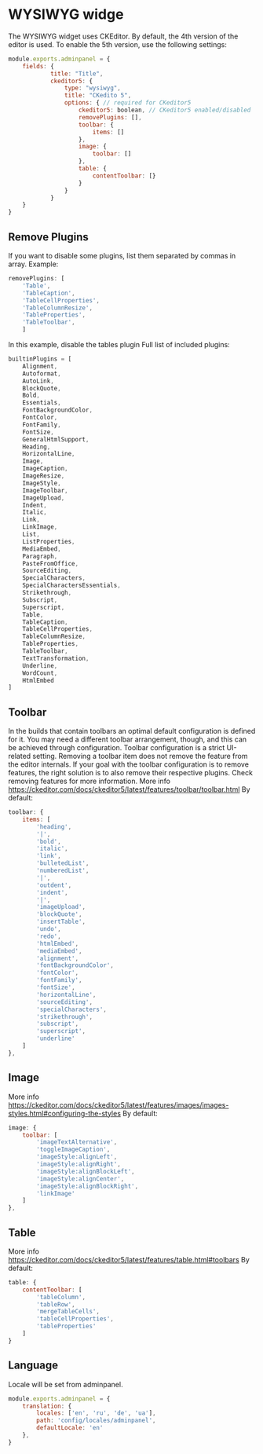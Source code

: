 # WYSIWYG widge

The WYSIWYG widget uses CKEditor. By default, the 4th version of the editor is used. To enable the 5th version, use the following settings:

```javascript
module.exports.adminpanel = {
    fields: {
			title: "Title",
			ckeditor5: {
				type: "wysiwyg",
				title: "CKedito 5",
				options: { // required for CKeditor5
					ckeditor5: boolean, // CKeditor5 enabled/disabled
					removePlugins: [],
					toolbar: { 
						items: []
					},
					image: {
						toolbar: []
					},
					table: {
						contentToolbar: [}
					}
				}
			}
	}
}
```
## Remove Plugins

If you want to disable some plugins, list them separated by commas in array. Example:

```javascript
removePlugins: [ 
	'Table',
	'TableCaption',
	'TableCellProperties',
	'TableColumnResize',
	'TableProperties',
	'TableToolbar',
    ]
```
In this example, disable the tables plugin
Full list of included plugins:
```javascript
builtinPlugins = [
	Alignment,
	Autoformat,
	AutoLink,
	BlockQuote,
	Bold,
	Essentials,
	FontBackgroundColor,
	FontColor,
	FontFamily,
	FontSize,
	GeneralHtmlSupport,
	Heading,
	HorizontalLine,
	Image,
	ImageCaption,
	ImageResize,
	ImageStyle,
	ImageToolbar,
	ImageUpload,
	Indent,
	Italic,
	Link,
	LinkImage,
	List,
	ListProperties,
	MediaEmbed,
	Paragraph,
	PasteFromOffice,
	SourceEditing,
	SpecialCharacters,
	SpecialCharactersEssentials,
	Strikethrough,
	Subscript,
	Superscript,
	Table,
	TableCaption,
	TableCellProperties,
	TableColumnResize,
	TableProperties,
	TableToolbar,
	TextTransformation,
	Underline,
	WordCount,
	HtmlEmbed
]
```
## Toolbar

In the builds that contain toolbars an optimal default configuration is defined for it. You may need a different toolbar arrangement, though, and this can be achieved through configuration. Toolbar configuration is a strict UI-related setting. Removing a toolbar item does not remove the feature from the editor internals. If your goal with the toolbar configuration is to remove features, the right solution is to also remove their respective plugins. Check removing features for more information. More info https://ckeditor.com/docs/ckeditor5/latest/features/toolbar/toolbar.html
By default:
```javascript
toolbar: { 
    items: [
        'heading',
        '|',
        'bold',
        'italic',
        'link',
        'bulletedList',
        'numberedList',
        '|',
        'outdent',
        'indent',
        '|',
        'imageUpload',
        'blockQuote',
        'insertTable',
        'undo',
        'redo',
        'htmlEmbed',
        'mediaEmbed',
        'alignment',
        'fontBackgroundColor',
        'fontColor',
        'fontFamily',
        'fontSize',
        'horizontalLine',
        'sourceEditing',
        'specialCharacters',
        'strikethrough',
        'subscript',
        'superscript',
        'underline'
    ]
},
```
## Image
More info https://ckeditor.com/docs/ckeditor5/latest/features/images/images-styles.html#configuring-the-styles
By default:
```javascript
image: {
    toolbar: [
        'imageTextAlternative',
        'toggleImageCaption',
        'imageStyle:alignLeft',
        'imageStyle:alignRight',
        'imageStyle:alignBlockLeft',
        'imageStyle:alignCenter',
        'imageStyle:alignBlockRight',
        'linkImage'
    ]
},
```
## Table
More info https://ckeditor.com/docs/ckeditor5/latest/features/table.html#toolbars
By default:
```javascript
table: {
    contentToolbar: [
        'tableColumn',
        'tableRow',
        'mergeTableCells',
        'tableCellProperties',
        'tableProperties'
    ]
}
```
## Language
Locale will be set from adminpanel.
```javascript
module.exports.adminpanel = {
    translation: {
        locales: ['en', 'ru', 'de', 'ua'],
        path: 'config/locales/adminpanel',
        defaultLocale: 'en'
    },
}
```